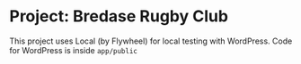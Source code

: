 # Project: Bredase Rugby Club

This project uses Local (by Flywheel) for local testing with WordPress. Code for WordPress is inside `app/public`

